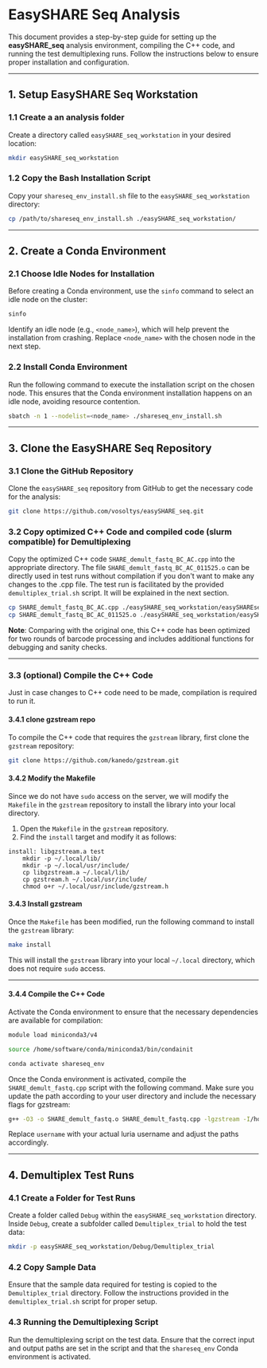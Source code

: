 
# EasySHARE Seq Analysis

This document provides a step-by-step guide for setting up the **easySHARE_seq** analysis environment, compiling the C++ code, and running the test demultiplexing runs. Follow the instructions below to ensure proper installation and configuration.

---

## 1. Setup EasySHARE Seq Workstation

### 1.1 Create a an analysis folder
Create a directory called `easySHARE_seq_workstation` in your desired location:

```bash
mkdir easySHARE_seq_workstation
```

### 1.2 Copy the Bash Installation Script
Copy your `shareseq_env_install.sh` file to the `easySHARE_seq_workstation` directory:

```bash
cp /path/to/shareseq_env_install.sh ./easySHARE_seq_workstation/
```

---

## 2. Create a Conda Environment

### 2.1 Choose Idle Nodes for Installation
Before creating a Conda environment, use the `sinfo` command to select an idle node on the cluster:

```bash
sinfo
```

Identify an idle node (e.g., `<node_name>`), which will help prevent the installation from crashing. Replace `<node_name>` with the chosen node in the next step.

### 2.2 Install Conda Environment
Run the following command to execute the installation script on the chosen node. This ensures that the Conda environment installation happens on an idle node, avoiding resource contention.

```bash
sbatch -n 1 --nodelist=<node_name> ./shareseq_env_install.sh
```

---

## 3. Clone the EasySHARE Seq Repository

### 3.1 Clone the GitHub Repository
Clone the `easySHARE_seq` repository from GitHub to get the necessary code for the analysis:

```bash
git clone https://github.com/vosoltys/easySHARE_seq.git
```

### 3.2 Copy optimized C++ Code and compiled code (slurm compatible) for Demultiplexing 
Copy the optimized C++ code `SHARE_demult_fastq_BC_AC.cpp` into the appropriate directory. 
The file `SHARE_demult_fastq_BC_AC_011525.o` can be directly used in test runs without compilation if you don't want to make any changes to the .cpp file. 
The test run is facilitated by the provided `demultiplex_trial.sh` script. It will be explained in the next section. 


```bash
cp SHARE_demult_fastq_BC_AC.cpp ./easySHARE_seq_workstation/easySHAREseq/easySHARE_seq/Demultiplexing/Scripts/
cp SHARE_demult_fastq_BC_AC_011525.o ./easySHARE_seq_workstation/easySHAREseq/easySHARE_seq/Demultiplexing/Scripts/
```

**Note**: Comparing with the original one, this C++ code has been optimized for two rounds of barcode processing and includes additional functions for debugging and sanity checks.

---

### 3.3 (optional) Compile the C++ Code
Just in case changes to C++ code need to be made, compilation is required to run it. 

#### 3.4.1 clone gzstream repo
To compile the C++ code that requires the `gzstream` library, first clone the `gzstream` repository:

```bash
git clone https://github.com/kanedo/gzstream.git
```

#### 3.4.2 Modify the Makefile
Since we do not have `sudo` access on the server, we will modify the `Makefile` in the `gzstream` repository to install the library into your local directory.

1. Open the `Makefile` in the `gzstream` repository.
2. Find the `install` target and modify it as follows:

```make
install: libgzstream.a test
    mkdir -p ~/.local/lib/
    mkdir -p ~/.local/usr/include/
    cp libgzstream.a ~/.local/lib/
    cp gzstream.h ~/.local/usr/include/
    chmod o+r ~/.local/usr/include/gzstream.h
```

#### 3.4.3 Install gzstream
Once the `Makefile` has been modified, run the following command to install the `gzstream` library:

```bash
make install
```

This will install the `gzstream` library into your local `~/.local` directory, which does not require `sudo` access.

---

#### 3.4.4  Compile the C++ Code

Activate the Conda environment to ensure that the necessary dependencies are available for compilation:

```bash
module load miniconda3/v4

source /home/software/conda/miniconda3/bin/condainit

conda activate shareseq_env
```

Once the Conda environment is activated, compile the `SHARE_demult_fastq.cpp` script with the following command. Make sure you update the path according to your user directory and include the necessary flags for gzstream:

```bash
g++ -O3 -o SHARE_demult_fastq.o SHARE_demult_fastq.cpp -lgzstream -I/home/username/.local/usr/include -L/home/username/.local/lib -I/home/username/.local/usr/include -std=gnu++11 -lz -Wall
```

Replace `username` with your actual luria username and adjust the paths accordingly.

---

## 4. Demultiplex Test Runs

### 4.1 Create a Folder for Test Runs
Create a folder called `Debug` within the `easySHARE_seq_workstation` directory. Inside `Debug`, create a subfolder called `Demultiplex_trial` to hold the test data:

```bash
mkdir -p easySHARE_seq_workstation/Debug/Demultiplex_trial
```

### 4.2 Copy Sample Data
Ensure that the sample data required for testing is copied to the `Demultiplex_trial` directory. Follow the instructions provided in the `demultiplex_trial.sh` script for proper setup.

### 4.3 Running the Demultiplexing Script
Run the demultiplexing script on the test data. Ensure that the correct input and output paths are set in the script and that the `shareseq_env` Conda environment is activated.

